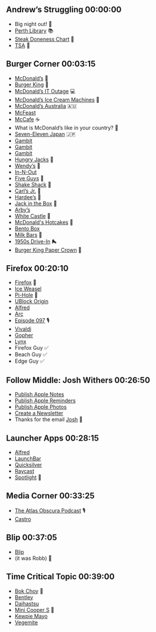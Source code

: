 ## Andrew’s Struggling 00:00:00
* Big night out! 🍻
* [Perth Library](https://perth.wa.gov.au/community/community-services-and-facilities/city-of-perth-library) 📚
* [Steak Doneness Chart](https://steakschool.com/learn/steak-temperature-chart/) 🥩
* [TSA](https://en.wikipedia.org/wiki/Transportation_Security_Administration) 👮

## Burger Corner 00:03:15
* [McDonald’s](https://en.wikipedia.org/wiki/McDonald%27s) 🍔
* [Burger King](https://en.wikipedia.org/wiki/Burger_King) 🍔
* [McDonald’s IT Outage](https://www.cnn.com/2024/03/15/business/mcdonalds-systems-failure/index.html) 💻
* [McDonald’s Ice Cream Machines](https://www.eatthis.com/federal-regulators-mcdonalds-broken-ice-cream-machines/) 🍨
* [McDonald’s Australia](https://mcdonalds.com.au/) 🇦🇺
* [McFeast](https://mcdonalds.com.au/newsroom/legendary-mcfeast-back-maccas)
* [McCafe](https://mcdonalds.com.au/menu/mccafe) ☕
* What is McDonald’s like in your country? 📧
* [Seven-Eleven Japan](https://en.wikipedia.org/wiki/Seven-Eleven_Japan) 🇯🇵
* [Gambit](https://en.wikipedia.org/wiki/Gambit)
* [Gambit](https://en.wikipedia.org/wiki/Gambit_%28Marvel_Comics%29)
* [Gambit](https://en.wikipedia.org/wiki/Gambit_%28game_show%29)
* [Hungry Jacks](https://en.wikipedia.org/wiki/Hungry_Jack%27s) 🍔
* [Wendy’s](https://en.wikipedia.org/wiki/Wendy%27s) 🍔
* [In-N-Out](https://en.wikipedia.org/wiki/In-N-Out_Burger) 
* [Five Guys](https://en.wikipedia.org/wiki/Five_Guys) 🍔
* [Shake Shack](https://en.wikipedia.org/wiki/Shake_Shack) 🍔
* [Carl’s Jr.](https://en.wikipedia.org/wiki/Carl%27s_Jr.) 🍔
* [Hardee’s](https://en.wikipedia.org/wiki/Hardee%27s) 🍔
* [Jack in the Box](https://en.wikipedia.org/wiki/Jack_in_the_Box) 🍔
* [Arby’s](https://en.wikipedia.org/wiki/Arby%27s)
* [White Castle](https://en.wikipedia.org/wiki/White_Castle_%28restaurant%29) 🍔
* [McDonald's Hotcakes](https://www.mcdonalds.com/us/en-us/product/hotcakes.html) 🥞
* [Bento Box](https://en.wikipedia.org/wiki/Bento)
* [Milk Bars](https://en.wikipedia.org/wiki/Milk_bar) 🥛
* [1950s Drive-In](https://en.wikipedia.org/wiki/Drive-in) 🛼
* [Burger King Paper Crown](https://www.businessinsider.com/burger-king-wants-staff-offer-cardboard-crowns-every-customer-2024-1?op=1) 👑

## Firefox 00:20:10
* [Firefox](https://mozilla.org/firefox) 🦊
* [Ice Weasel](https://en.wikipedia.org/wiki/GNU_IceCat)
* [Pi-Hole](https://pi-hole.net/) 🥧
* [UBlock Origin](https://github.com/gorhill/uBlock/)
* [Alfred](https://www.alfredapp.com/) 
* [Arc](https://arc.net/)
* [Episode 097](https://listen.hemisphericviews.com/097) 🎙️
* [Vivaldi](https://vivaldi.com/)
* [Gopher](https://en.wikipedia.org/wiki/Gopher_%28protocol%29)
* [Lynx](https://en.wikipedia.org/wiki/Lynx_%28web_browser%29)
* Firefox Guy ✅
* Beach Guy ✅
* Edge Guy ✅
## Follow Middle: Josh Withers 00:26:50
* [Publish Apple Notes](https://kiwi.page/)
* [Publish Apple Reminders](https://public.me/)
* [Publish Apple Photos](https://public.me/)
* [Create a Newsletter](https://recur.email/)
* Thanks for the email [Josh](http://withers.co/) 👋

## Launcher Apps 00:28:15
* [Alfred](https://www.alfredapp.com/)
* [LaunchBar](https://www.obdev.at/launchbar)
* [Quicksilver](https://qsapp.com/)
* [Raycast](https://www.raycast.com/)
* [Spotlight](https://support.apple.com/guide/mac-help/search-with-spotlight-mchlp1008/mac) 🔦

## Media Corner 00:33:25
* [The Atlas Obscura Podcast](https://www.atlasobscura.com/podcast) 🎙️
* [Castro](https://castro.fm/)

## Blip 00:37:05
* [Blip](https://blip.net/)
* (it was Robb) 🤫

## Time Critical Topic 00:39:00
* [Bok Choy](https://en.wikipedia.org/wiki/Bok_choy) 🥬
* [Bentley](https://en.wikipedia.org/wiki/Bentley)
* [Daihastsu](https://en.wikipedia.org/wiki/Daihatsu)
* [Mini Cooper S](https://en.wikipedia.org/wiki/Mini_Hatch) 🚗
* [Kewpie Mayo](https://en.wikipedia.org/wiki/Kewpie_%28mayonnaise%29)
* [Vegemite](https://en.wikipedia.org/wiki/Vegemite)